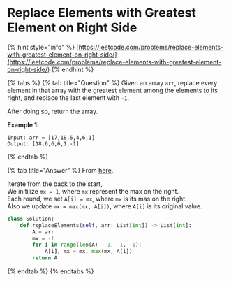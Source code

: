 # Replace Elements with Greatest Element on Right Side

{% hint style="info" %}
[https://leetcode.com/problems/replace-elements-with-greatest-element-on-right-side/](https://leetcode.com/problems/replace-elements-with-greatest-element-on-right-side/)
{% endhint %}

{% tabs %}
{% tab title="Question" %}
Given an array `arr`, replace every element in that array with the greatest element among the elements to its right, and replace the last element with `-1`.

After doing so, return the array.

**Example 1:**

```text
Input: arr = [17,18,5,4,6,1]
Output: [18,6,6,6,1,-1]
```
{% endtab %}

{% tab title="Answer" %}
From [here](https://leetcode.com/problems/replace-elements-with-greatest-element-on-right-side/discuss/463249/JavaC%2B%2BPython-Straight-Forward).

 Iterate from the back to the start,  
We initilize `mx = 1`, where `mx` represent the max on the right.  
Each round, we set `A[i] = mx`, where `mx` is its mas on the right.  
Also we update `mx = max(mx, A[i])`, where `A[i]` is its original value.

```python
class Solution:
    def replaceElements(self, arr: List[int]) -> List[int]:
        A = arr
        mx = -1
        for i in range(len(A) - 1, -1, -1):
            A[i], mx = mx, max(mx, A[i])
        return A
```
{% endtab %}
{% endtabs %}


